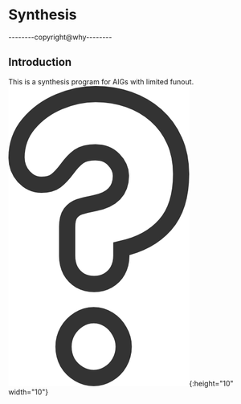 # Synthesis
--------copyright@why--------

## Introduction
This is a synthesis program for AIGs with limited funout.
![why](https://github.com/Nozidoali/synthesis/blob/master/image_folder/why.png){:height="10" width="10"}

